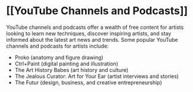 # [[YouTube Channels and Podcasts]]

YouTube channels and podcasts offer a wealth of free content for artists looking to learn new techniques, discover inspiring artists, and stay informed about the latest art news and trends. Some popular YouTube channels and podcasts for artists include:

- Proko (anatomy and figure drawing)
- Ctrl+Paint (digital painting and illustration)
- The Art History Babes (art history and culture)
- The Jealous Curator: Art for Your Ear (artist interviews and stories)
- The Futur (design, business, and creative entrepreneurship)